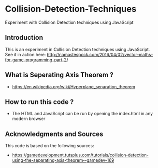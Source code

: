 # Collision-Detection-Techniques
Experiment with Collision Detection techniques using JavaScript 

## Introduction
This is an experiment in Collision Detection techniques using JavaScript. See it in action here: http://namastespock.com/2016/04/02/vector-maths-for-game-programming-part-2/

## What is Seperating Axis Theorem ?
* https://en.wikipedia.org/wiki/Hyperplane_separation_theorem

## How to run this code ?
* The HTML and JavaScript can be run by opening the index.html in any modern browser

## Acknowledgments and Sources
This code is based on the following sources:

* https://gamedevelopment.tutsplus.com/tutorials/collision-detection-using-the-separating-axis-theorem--gamedev-169

